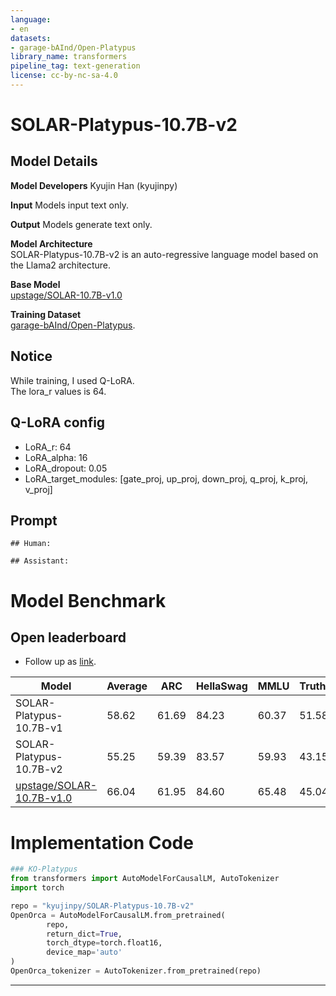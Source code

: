 ```yaml
---
language:
- en
datasets:
- garage-bAInd/Open-Platypus
library_name: transformers
pipeline_tag: text-generation
license: cc-by-nc-sa-4.0
---
```


# **SOLAR-Platypus-10.7B-v2**  

## Model Details

**Model Developers** Kyujin Han (kyujinpy)

**Input** Models input text only.

**Output** Models generate text only.

**Model Architecture**   
SOLAR-Platypus-10.7B-v2 is an auto-regressive language model based on the Llama2 architecture.  
  
**Base Model**    
[upstage/SOLAR-10.7B-v1.0](https://huggingface.co/upstage/SOLAR-10.7B-v1.0)   

**Training Dataset**    
[garage-bAInd/Open-Platypus](https://huggingface.co/datasets/garage-bAInd/Open-Platypus).  


## Notice  
While training, I used Q-LoRA.  
The lora_r values is 64.  

## Q-LoRA config
- LoRA_r: 64  
- LoRA_alpha: 16  
- LoRA_dropout: 0.05  
- LoRA_target_modules: [gate_proj, up_proj, down_proj, q_proj, k_proj, v_proj]  

## Prompt
```
## Human:

## Assistant:  
```

# **Model Benchmark**

## Open leaderboard
- Follow up as [link](https://huggingface.co/spaces/HuggingFaceH4/open_llm_leaderboard).  

| Model | Average | ARC | HellaSwag | MMLU | TruthfulQA | Winogrande | GSM8K |
| --- | --- | --- | --- | --- | --- | --- | --- |
| SOLAR-Platypus-10.7B-v1 | 58.62 | 61.69 | 84.23 | 60.37 | 51.58 | 82.79 | 11.07 |
| SOLAR-Platypus-10.7B-v2 | 55.25 | 59.39 | 83.57 | 59.93 | 43.15 | 81.45 | 4.02 |
| [upstage/SOLAR-10.7B-v1.0](https://huggingface.co/upstage/SOLAR-10.7B-v1.0) | 66.04 | 61.95 | 84.60 | 65.48 | 45.04 | 83.66 | 55.50 |

  
# Implementation Code
```python
### KO-Platypus
from transformers import AutoModelForCausalLM, AutoTokenizer
import torch

repo = "kyujinpy/SOLAR-Platypus-10.7B-v2"
OpenOrca = AutoModelForCausalLM.from_pretrained(
        repo,
        return_dict=True,
        torch_dtype=torch.float16,
        device_map='auto'
)
OpenOrca_tokenizer = AutoTokenizer.from_pretrained(repo)
```

---